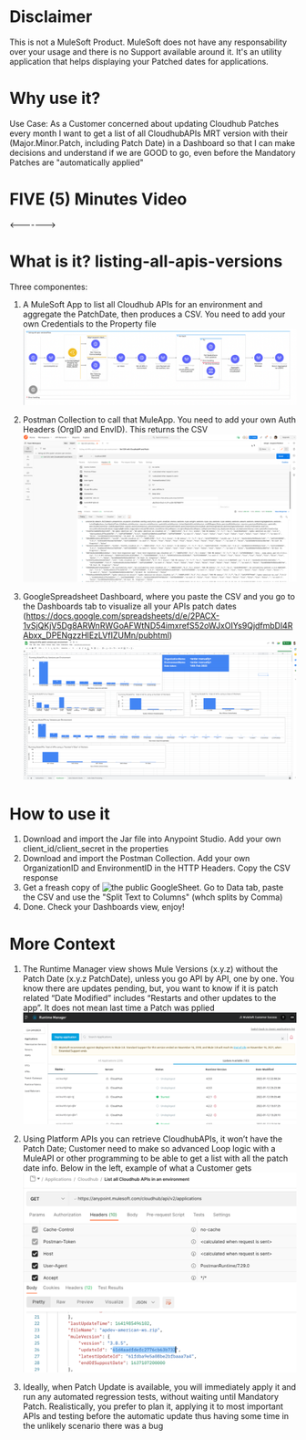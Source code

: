 # Disclaimer 
This is not a MuleSoft Product. MuleSoft does not have any responsability over your usage and there is no Support available around it. It's an utility application that helps displaying your Patched dates for applications.

# Why use it? 
Use Case: As a Customer concerned about updating Cloudhub Patches every month I want to get a list of all CloudhubAPIs MRT version with their (Major.Minor.Patch, including Patch Date) in a Dashboard so that I can make decisions and understand if we are GOOD to go, even before the Mandatory Patches are "automatically applied"

# FIVE (5) Minutes Video 
<------->

# What is it? listing-all-apis-versions
Three componentes: 
1. A MuleSoft App to list all Cloudhub APIs for an environment and aggregate the PatchDate, then produces a CSV. You need to add your own Credentials to the Property file
![](img/MuleApp-Flow.png)

2. Postman Collection to call that MuleApp. You need to add your own Auth Headers (OrgID and EnvID). This returns the CSV
![](img/PostmanCollection.png?raw=true)

3. GoogleSpreadsheet Dashboard, where you paste the CSV and you go to the Dashboards tab to visualize all your APIs patch dates (https://docs.google.com/spreadsheets/d/e/2PACX-1vSjQKjV5Dg8ARWnRWGoAFWtND54imxrefS52oWJxOIYs9QjdfmbDl4RAbxx_DPENgzzHlEzLVfIZUMn/pubhtml)  
![](img/DashboardSpreadsheet.png?raw=true)

# How to use it 
1. Download and import the Jar file into Anypoint Studio. Add your own client_id/client_secret in the properties 
2. Download and import the Postman Collection. Add your own OrganizationID and EnvironmentID in the HTTP Headers. Copy the CSV response 
3. Get a freash copy of ![the public GoogleSheet](https://docs.google.com/spreadsheets/d/e/2PACX-1vSjQKjV5Dg8ARWnRWGoAFWtND54imxrefS52oWJxOIYs9QjdfmbDl4RAbxx_DPENgzzHlEzLVfIZUMn/pubhtml). Go to Data tab, paste the CSV and use the "Split Text to Columns" (whch splits by Comma)
4. Done. Check your Dashboards view, enjoy! 

# More Context 
1. The Runtime Manager view shows Mule Versions (x.y.z) without the Patch Date (x.y.z PatchDate), unless you go API by API, one by one. You know there are updates pending, but, you want to know if it is patch related 
“Date Modified” includes “Restarts and other updates to the app”. It does not mean last time a Patch was pplied
![](img/RuntimeManagerScreen.png?raw=true)

2. Using Platform APIs you can retrieve CloudhubAPIs, it won’t have the Patch Date; Customer need to make so advanced Loop logic with a MuleAPI or other programming to be able to get a list with all the patch date info. Below in the left, example of what a Customer gets
![](img/PlatformAPIsListCloudhubAPIs.png?raw=true)

3. Ideally, when Patch Update is available, you will immediately apply it and run any automated regression tests, without waiting until Mandatory Patch. Realistically, you prefer to plan it, applying it to most important APIs and testing before the automatic update thus having some time in the unlikely scenario there was a bug
